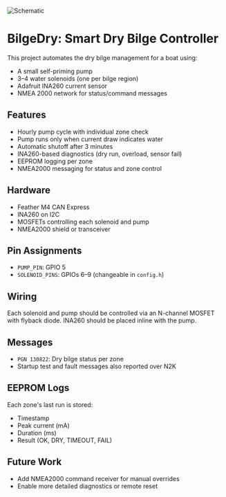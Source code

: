 ![Schematic](schematic.jpeg)

# BilgeDry: Smart Dry Bilge Controller

This project automates the dry bilge management for a boat using:
- A small self-priming pump
- 3–4 water solenoids (one per bilge region)
- Adafruit INA260 current sensor
- NMEA 2000 network for status/command messages

## Features
- Hourly pump cycle with individual zone check
- Pump runs only when current draw indicates water
- Automatic shutoff after 3 minutes
- INA260-based diagnostics (dry run, overload, sensor fail)
- EEPROM logging per zone
- NMEA2000 messaging for status and zone control

## Hardware
- Feather M4 CAN Express
- INA260 on I2C
- MOSFETs controlling each solenoid and pump
- NMEA2000 shield or transceiver

## Pin Assignments
- `PUMP_PIN`: GPIO 5
- `SOLENOID_PINS`: GPIOs 6–9 (changeable in `config.h`)

## Wiring
Each solenoid and pump should be controlled via an N-channel MOSFET with flyback diode. INA260 should be placed inline with the pump.

## Messages
- `PGN 130822`: Dry bilge status per zone
- Startup test and fault messages also reported over N2K

## EEPROM Logs
Each zone's last run is stored:
- Timestamp
- Peak current (mA)
- Duration (ms)
- Result (OK, DRY, TIMEOUT, FAIL)

## Future Work
- Add NMEA2000 command receiver for manual overrides
- Enable more detailed diagnostics or remote reset
